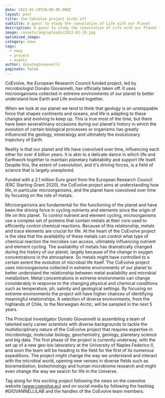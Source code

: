 ```yaml
---
date: 2022-02-19T20:00:05.000Z
layout: post
title: the CoEvolve project kicks off
subtitle: A quest to study the coevolution of Life with our Planet
description: A quest to study the coevolution of Life with our Planet the CoEvolve project kicks off CoEvolve, the European Research Council funded project, led by microbiologist Donato Giovannelli, has officially taken off
image: /assets/img/uploads/2022-02-19.jpg
optimized_image:
category: news
tags:
  - news
  - project
  - events
author: donatogiovannelli
paginate: false
---
```


CoEvolve, the European Research Council funded project, led by microbiologist Donato Giovannelli, has officially taken off. It uses microorganisms collected in extreme environments of our planet to better understand how Earth and Life evolved together.

When we look at our planet we tend to think that geology is an unstoppable force that shapes continents and oceans, and life is adapting to these changes and evolving to keep up. This is true most of the time, but there have been several/many occasions during our planet’s history in which the evolution of certain biological processes or organisms has greatly influenced the geology, mineralogy and ultimately the evolutionary trajectory of Earth.

Reality is that our planet and life have coevolved over time, influencing each other for over 4 billion years. It is akin to a delicate dance in which life and Earthwork together to maintain planetary habitability and support life itself. Despite this, the extent of coevolution, and it's driving forces, is a field of science that is largely unexplored.

Funded with a 2.1 million Euro grant from the European Research Council (ERC Starting Grant 2020), the CoEvolve project aims at understanding how life, in particular microorganisms, and the planet have coevolved over time by focusing on the role of metals.

Microorganisms are fundamental for the functioning of the planet and have been the driving force in cycling nutrients and elements since the origin of life on this planet. To control nutrient and element cycling, microorganisms use a complex set of proteins that contain metals at their core used to efficiently control chemical reactions. Because of this relationship, metals and trace elements are crucial for life. At the heart of the CoEvolve project is the idea that the availability of these metals can control what type of chemical reaction the microbes can access, ultimately influencing nutrient and element cycling. The availability of metals has dramatically changed during the history of our planet, largely because of the change in oxygen concentrations in the atmosphere. So metals might have controlled to a certain extent the evolution of microbial life itself.
The CoEvolve project uses microorganisms collected in extreme environments of our planet to better understand the relationship between metal availability and microbial metabolism. Metal concentrations in extreme environments can change considerably in response to the changing physical and chemical conditions such as temperature, ph, salinity and geological settings. By focusing on extreme environments the project will have higher chances of identifying meaningful relationships. A selection of diverse environments, from the highlands of Chile, to the Norwegian Arctic, will be sampled in the next 5 years.

The Principal Investigator Donato Giovannelli is assembling a team of talented early career scientists with diverse backgrounds to tackle the multidisciplinary nature of the CoEvolve project that requires expertise in microbiology, molecular biology, geochemistry, geology, planetary science and big data. The first phase of the project is currently underway, with the set up of a new geo-bio laboratory at the University of Naples Federico II, and soon the team will be heading to the field for the first of its numerous expeditions.
The project might change the way we understand and interact with the microbial world, opening new venues in diverse fields such as bioremediation, biotechnology and human microbiome research and might even change the way we search for life in the Universe.

Tag along for this exciting project following the news on the coevolve website (www.coevolve.eu) and on social media by following the hashtag #GIOVANNELLILAB and the handles of the CoEvolve team members.
